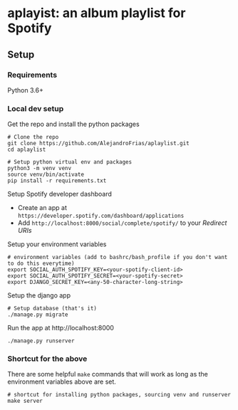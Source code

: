# aplayist: an album playlist for Spotify

## Setup

### Requirements

Python 3.6+

### Local dev setup

Get the repo and install the python packages
```
# Clone the repo
git clone https://github.com/AlejandroFrias/aplaylist.git
cd aplaylist

# Setup python virtual env and packages
python3 -m venv venv
source venv/bin/activate
pip install -r requirements.txt
```

Setup Spotify developer dashboard
* Create an app at `https://developer.spotify.com/dashboard/applications`
* Add `http://localhost:8000/social/complete/spotify/` to your *Redirect URIs*

Setup your environment variables
```
# environment variables (add to bashrc/bash_profile if you don't want to do this everytime)
export SOCIAL_AUTH_SPOTIFY_KEY=<your-spotify-client-id>
export SOCIAL_AUTH_SPOTIFY_SECRET=<your-spotify-secret>
export DJANGO_SECRET_KEY=<any-50-character-long-string>
```

Setup the django app
```
# Setup database (that's it)
./manage.py migrate
```

Run the app at http://localhost:8000
```
./manage.py runserver
```

### Shortcut for the above

There are some helpful `make` commands that will work as long as the environment variables above are set.

```
# shortcut for installing python packages, sourcing venv and runserver
make server
```
